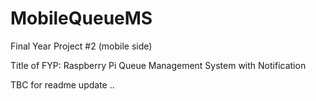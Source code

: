 # MobileQueueMS

Final Year Project #2 (mobile side)

Title of FYP: Raspberry Pi Queue Management System with Notification



TBC for readme update ..
